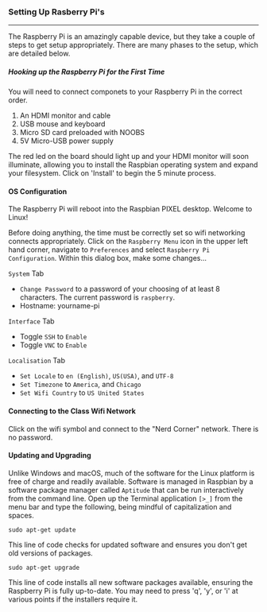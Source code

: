 ### Setting Up Rasberry Pi's

----------

The Raspberry Pi is an amazingly capable device, but they take a couple of steps to get setup appropriately. There are many phases to the setup, which are detailed below.


##### Hooking up the Raspberry Pi for the First Time
You will need to connect componets to your Raspberry Pi in the correct order. 

1. An HDMI monitor and cable
2. USB mouse and keyboard
3. Micro SD card preloaded with NOOBS
4. 5V Micro-USB power supply

The red led on the board should light up and your HDMI monitor will soon illuminate, allowing you to install the Raspbian operating system and expand your filesystem. Click on 'Install' to begin the 5 minute process.

#### OS Configuration

The Raspberry Pi will reboot into the Raspbian PIXEL desktop. Welcome to Linux!

Before doing anything, the time must be correctly set so wifi networking connects appropriately. Click on the `Raspberry Menu` icon in the upper left hand corner, navigate to `Preferences` and select `Raspberry Pi Configuration`. Within this dialog box, make some changes...

`System` Tab
- `Change Password` to a password of your choosing of at least 8 characters. The current password is `raspberry`.
- Hostname: yourname-pi

`Interface` Tab
- Toggle `SSH` to `Enable`
- Toggle `VNC` to `Enable`

`Localisation` Tab
- `Set Locale` to `en (English)`, `US(USA)`, and `UTF-8`
- `Set Timezone` to `America`, and `Chicago`
- `Set Wifi Country` to `US United States`

#### Connecting to the Class Wifi Network

Click on the wifi symbol and connect to the "Nerd Corner" network. There is no password.

#### Updating and Upgrading

Unlike Windows and macOS, much of the software for the Linux platform is free of charge and readily available. Software is managed in Raspbian by a software package manager called `Aptitude` that can be run interactively from the command line. Open up the Terminal application `[>_]` from the menu bar and type the following, being mindful of capitalization and spaces.

```
sudo apt-get update
```
This line of code checks for updated software and ensures you don't get old versions of packages.

```
sudo apt-get upgrade
```
This line of code installs all new software packages available, ensuring the Raspberry Pi is fully up-to-date. You may need to press 'q', 'y', or 'i' at various points if the installers require it.
